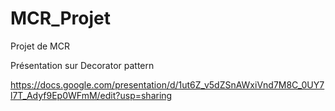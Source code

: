 # MCR_Projet
Projet de MCR


Présentation sur Decorator pattern

https://docs.google.com/presentation/d/1ut6Z_v5dZSnAWxiVnd7M8C_0UY7l7T_Adyf9Ep0WFmM/edit?usp=sharing
